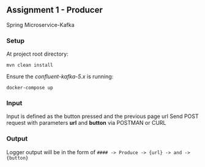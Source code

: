 ## Assignment 1 - Producer
Spring Microservice-Kafka

### Setup
At project root directory:
```
mvn clean install
```

Ensure the _confluent-kafka-5.x_ is running:
```
docker-compose up
```

### Input
Input is defined as the button pressed and the previous page url
Send POST request with parameters __url__ and __button__ via POSTMAN or CURL

### Output
Logger output will be in the form of ``#### -> Produce -> {url} -> and -> {button}``
